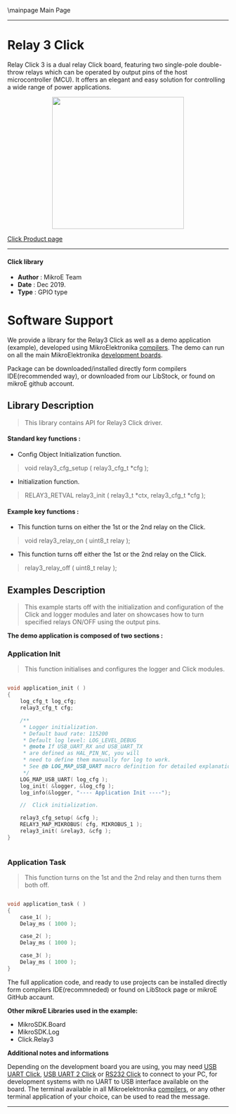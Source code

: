 \mainpage Main Page
 
---
# Relay 3 Click

Relay Click 3 is a dual relay Click board, featuring two single-pole double-throw relays which can be operated by output pins of the host microcontroller (MCU). It offers an elegant and easy solution for controlling a wide range of power applications. 

<p align="center">
  <img src="https://download.mikroe.com/images/click_for_ide/relay3_click.png" height=300px>
</p>

[Click Product page](https://www.mikroe.com/relay-3-click)

---

#### Click library 

- **Author**        : MikroE Team
- **Date**          : Dec 2019.
- **Type**          : GPIO type


# Software Support

We provide a library for the Relay3 Click 
as well as a demo application (example), developed using MikroElektronika 
[compilers](https://shop.mikroe.com/compilers). 
The demo can run on all the main MikroElektronika [development boards](https://shop.mikroe.com/development-boards).

Package can be downloaded/installed directly form compilers IDE(recommended way), or downloaded from our LibStock, or found on mikroE github account. 

## Library Description

> This library contains API for Relay3 Click driver.

#### Standard key functions :

- Config Object Initialization function.
> void relay3_cfg_setup ( relay3_cfg_t *cfg ); 
 
- Initialization function.
> RELAY3_RETVAL relay3_init ( relay3_t *ctx, relay3_cfg_t *cfg );

#### Example key functions :

- This function turns on either the 1st or the 2nd relay on the Click.
> void relay3_relay_on ( uint8_t relay );
 
- This function turns off either the 1st or the 2nd relay on the Click.
> relay3_relay_off ( uint8_t relay );

## Examples Description

> This example starts off with the initialization and configuration of the Click and logger
  modules and later on showcases how to turn specified relays ON/OFF using the output pins.

**The demo application is composed of two sections :**

### Application Init 

> This function initialises and configures the logger and Click modules.

```c

void application_init ( )
{
    log_cfg_t log_cfg;
    relay3_cfg_t cfg;

    /** 
     * Logger initialization.
     * Default baud rate: 115200
     * Default log level: LOG_LEVEL_DEBUG
     * @note If USB_UART_RX and USB_UART_TX 
     * are defined as HAL_PIN_NC, you will 
     * need to define them manually for log to work. 
     * See @b LOG_MAP_USB_UART macro definition for detailed explanation.
     */
    LOG_MAP_USB_UART( log_cfg );
    log_init( &logger, &log_cfg );
    log_info(&logger, "---- Application Init ----");

    //  Click initialization.

    relay3_cfg_setup( &cfg );
    RELAY3_MAP_MIKROBUS( cfg, MIKROBUS_1 );
    relay3_init( &relay3, &cfg );
}
  
```

### Application Task

> This function turns on the 1st and the 2nd relay and then turns them both off.

```c

void application_task ( )
{
    case_1( );
    Delay_ms ( 1000 );

    case_2( );
    Delay_ms ( 1000 );

    case_3( );
    Delay_ms ( 1000 );
} 

```

The full application code, and ready to use projects can be  installed directly form compilers IDE(recommneded) or found on LibStock page or mikroE GitHub accaunt.

**Other mikroE Libraries used in the example:** 

- MikroSDK.Board
- MikroSDK.Log
- Click.Relay3

**Additional notes and informations**

Depending on the development board you are using, you may need 
[USB UART Click](https://shop.mikroe.com/usb-uart-click), 
[USB UART 2 Click](https://shop.mikroe.com/usb-uart-2-click) or 
[RS232 Click](https://shop.mikroe.com/rs232-click) to connect to your PC, for 
development systems with no UART to USB interface available on the board. The 
terminal available in all Mikroelektronika 
[compilers](https://shop.mikroe.com/compilers), or any other terminal application 
of your choice, can be used to read the message.



---
